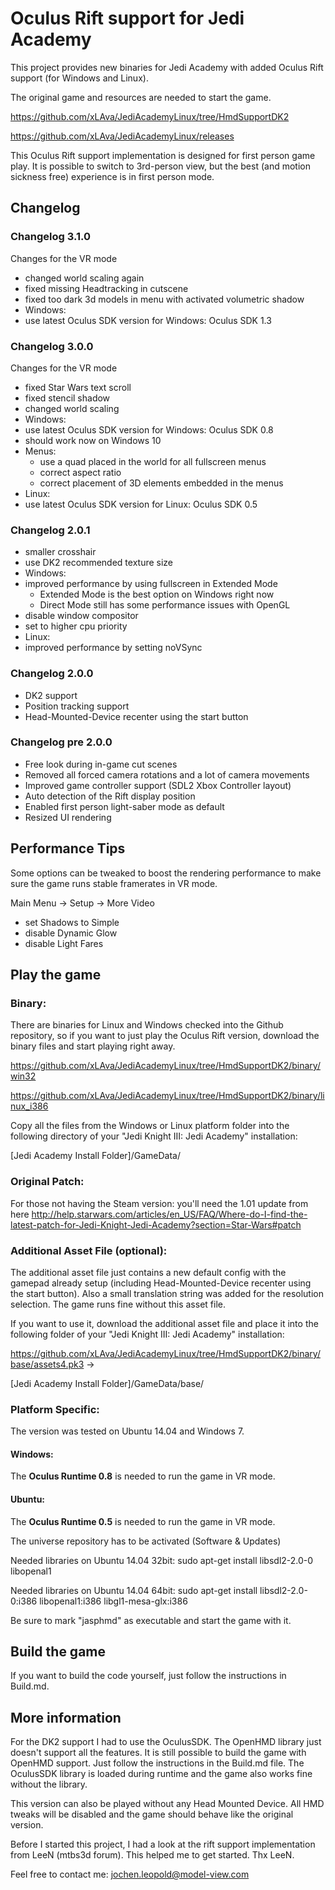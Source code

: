Oculus Rift support for Jedi Academy
====================================

This project provides new binaries for Jedi Academy with added Oculus Rift support (for Windows and Linux).

The original game and resources are needed to start the game.


https://github.com/xLAva/JediAcademyLinux/tree/HmdSupportDK2

https://github.com/xLAva/JediAcademyLinux/releases

This Oculus Rift support implementation is designed for first person game play. It is possible to switch to 3rd-person view, but the best (and motion sickness free) experience is in first person mode.


## Changelog

### Changelog 3.1.0

Changes for the VR mode

* changed world scaling again
* fixed missing Headtracking in cutscene
* fixed too dark 3d models in menu with activated volumetric shadow
* Windows:
 * use latest Oculus SDK version for Windows: Oculus SDK 1.3

### Changelog 3.0.0

Changes for the VR mode

* fixed Star Wars text scroll
* fixed stencil shadow
* changed world scaling
* Windows:
 * use latest Oculus SDK version for Windows: Oculus SDK 0.8
 * should work now on Windows 10
 * Menus:
   * use a quad placed in the world for all fullscreen menus
    * correct aspect ratio
    * correct placement of 3D elements embedded in the menus
* Linux:
 * use latest Oculus SDK version for Linux: Oculus SDK 0.5

### Changelog 2.0.1

* smaller crosshair
* use DK2 recommended texture size
* Windows:
 * improved performance by using fullscreen in Extended Mode
   * Extended Mode is the best option on Windows right now
    * Direct Mode still has some performance issues with OpenGL
 * disable window compositor
 * set to higher cpu priority
* Linux:
 * improved performance by setting noVSync

### Changelog 2.0.0

* DK2 support
* Position tracking support
* Head-Mounted-Device recenter using the start button

### Changelog pre 2.0.0

* Free look during in-game cut scenes
* Removed all forced camera rotations and a lot of camera movements
* Improved game controller support (SDL2 Xbox Controller layout)
* Auto detection of the Rift display position
* Enabled first person light-saber mode as default
* Resized UI rendering


## Performance Tips

Some options can be tweaked to boost the rendering performance to make sure the game runs stable framerates in VR mode.

Main Menu -> Setup -> More Video
* set Shadows to Simple
* disable Dynamic Glow
* disable Light Fares


## Play the game

### Binary:

There are binaries for Linux and Windows checked into the Github repository, so if you want to just play the Oculus Rift version, download the binary files and start playing right away.

https://github.com/xLAva/JediAcademyLinux/tree/HmdSupportDK2/binary/win32

https://github.com/xLAva/JediAcademyLinux/tree/HmdSupportDK2/binary/linux_i386

Copy all the files from the Windows or Linux platform folder into the following directory of your "Jedi Knight III: Jedi Academy" installation:

[Jedi Academy Install Folder]/GameData/


### Original Patch:

For those not having the Steam version: you'll need the 1.01 update from here http://help.starwars.com/articles/en_US/FAQ/Where-do-I-find-the-latest-patch-for-Jedi-Knight-Jedi-Academy?section=Star-Wars#patch 


### Additional Asset File (optional):

The additional asset file just contains a new default config with the gamepad already setup (including Head-Mounted-Device recenter using the start button). 
Also a small translation string was added for the resolution selection.
The game runs fine without this asset file.

If you want to use it, download the additional asset file and place it into the following folder of your "Jedi Knight III: Jedi Academy" installation:

https://github.com/xLAva/JediAcademyLinux/tree/HmdSupportDK2/binary/base/assets4.pk3 ->

[Jedi Academy Install Folder]/GameData/base/


### Platform Specific:

The version was tested on Ubuntu 14.04 and Windows 7.

#### Windows:

The **Oculus Runtime 0.8** is needed to run the game in VR mode.


#### Ubuntu: 

The **Oculus Runtime 0.5** is needed to run the game in VR mode.

The universe repository has to be activated (Software & Updates)

Needed libraries on Ubuntu 14.04 32bit:
sudo apt-get install libsdl2-2.0-0 libopenal1

Needed libraries on Ubuntu 14.04 64bit:
sudo apt-get install libsdl2-2.0-0:i386 libopenal1:i386 libgl1-mesa-glx:i386

Be sure to mark "jasphmd" as executable and start the game with it.


## Build the game

If you want to build the code yourself, just follow the instructions in Build.md.


## More information

For the DK2 support I had to use the OculusSDK. The OpenHMD library just doesn't support all the features. It is still possible to build the game with OpenHMD support. Just follow the instructions in the Build.md file.
The OculusSDK library is loaded during runtime and the game also works fine without the library. 

This version can also be played without any Head Mounted Device. All HMD tweaks will be disabled and the game should behave like the original version.

Before I started this project, I had a look at the rift support implementation from LeeN (mtbs3d forum). This helped me to get started. Thx LeeN.

Feel free to contact me: jochen.leopold@model-view.com
